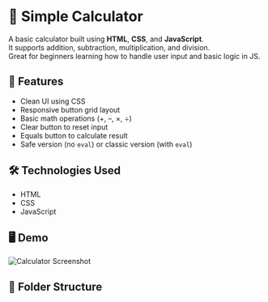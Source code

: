 # 🔢 Simple Calculator

A basic calculator built using **HTML**, **CSS**, and **JavaScript**.  
It supports addition, subtraction, multiplication, and division.  
Great for beginners learning how to handle user input and basic logic in JS.

## 🚀 Features

- Clean UI using CSS
- Responsive button grid layout
- Basic math operations (+, –, ×, ÷)
- Clear button to reset input
- Equals button to calculate result
- Safe version (no `eval`) or classic version (with `eval`)

## 🛠 Technologies Used

- HTML
- CSS
- JavaScript

## 🖥️ Demo

![Calculator Screenshot](calculator.png)

## 📂 Folder Structure

